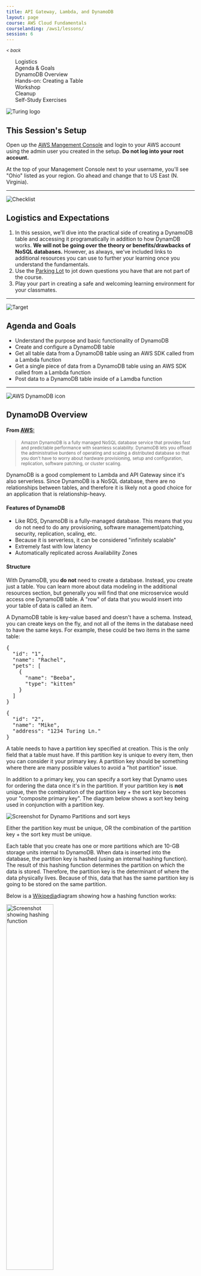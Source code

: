 ```yaml
---
title: API Gateway, Lambda, and DynamoDB
layout: page
course: AWS Cloud Fundamentals
courselanding: /aws1/lessons/
session: 6
---
```


<div id="wrapper">
  <nav id="toc">
    <small><a style="font-style: italic" href="javascript:history.back()" title="">< back</a></small>
    <ol>
      <li><a href="#logistics">Logistics</a></li>
      <li><a href="#agenda">Agenda & Goals</a></li>
      <li><a href="#dynamoOV">DynamoDB Overview</a></li>
      <li><a href="#createtable">Hands-on: Creating a Table</a></li>
      <li><a href="#workshop">Workshop</a></li>
      <li><a href="#cleanup">Cleanup</a></li>
      <li><a href="#selfstudy">Self-Study Exercises</a></li>
    </ol>
  </nav>
  <div id="content-container">
    <section>
      <img class="section-image" src="{{ site.url }}/assets/images/turing-logo-white.png" alt="Turing logo">
      <h2 class="section-header">This Session's Setup</h2>
      <p>Open up the <a href="http://console.aws.amazon.com">AWS Mangement Console</a> and login to your AWS account using the admin user you created in the setup. <b>Do not log into your root account.</b></p>
      <p>At the top of your Management Console next to your username, you'll see "Ohio" listed as your region. Go ahead and change that to US East (N. Virginia).</p>
    </section>
    <hr>
    <section>
      <a name="logistics"></a>
      <img class="section-image" src="{{ site.url }}/assets/images/logistics.svg" alt="Checklist">
      <h2 class="section-header">Logistics and Expectations</h2>
      <ol>
        <li>In this session, we'll dive into the practical side of creating a DynamoDB table and accessing it programatically in addition to how DynamDB works. <b>We will not be going over the theory or benefits/drawbacks of NoSQL databases.</b> However, as always, we've included links to additional resources you can use to further your learning once you understand the fundamentals.</li>
        <li>Use the <a target="blank" href="https://docs.google.com/document/d/1dyEaYh-OAaUiqfq7V1cxeeceQzGWbRIx_nHclqTISco/edit?usp=sharing">Parking Lot</a> to jot down questions you have that are not part of the course.</li>
        <li>Play your part in creating a safe and welcoming learning environment for your classmates.</li>
      </ol>
    </section>
    <hr>
    <section>
      <a name="agenda"></a>
      <img class="section-image" src="{{ site.url }}/assets/images/goals.svg" alt="Target">
      <h2 class="section-header">Agenda and Goals</h2>
      <ul>
        <li>Understand the purpose and basic functionality of DynamoDB</li>
        <li>Create and configure a DynamoDB table</li>
        <li>Get all table data from a DynamoDB table using an AWS SDK called from a Lambda function</li>
        <li>Get a single piece of data from a DynamoDB table using an AWS SDK called from a Lambda function</li>
        <li>Post data to a DynamoDB table inside of a Lamdba function</li>
      </ul>
    </section>
    <hr />
    <section>
      <a name="dynamoOV"></a>
      <img class="section-image" src="{{ site.url }}/assets/images/dynamodb.svg" alt="AWS DynamoDB icon">
      <h2 class="section-header">DynamoDB Overview</h2>
      <h4>From <a target="blank" href="">AWS:</a></h4>
      <blockquote><small>Amazon DynamoDB is a fully managed NoSQL database service that provides fast and predictable performance with seamless scalability. DynamoDB lets you offload the administrative burdens of operating and scaling a distributed database so that you don't have to worry about hardware provisioning, setup and configuration, replication, software patching, or cluster scaling.</small></blockquote>
      <p>DynamoDB is a good complement to Lambda and API Gateway since it's also serverless. Since DynamoDB is a NoSQL database, there are no relationships between tables, and therefore it is likely not a good choice for an application that is relationship-heavy.</p>
      <h4>Features of DynamoDB</h4>
      <ul>
        <li>Like RDS, DynamoDB is a fully-managed database. This means that you do not need to do any provisioning, software management/patching, security, replication, scaling, etc.</li>
        <li>Because it is serverless, it can be considered "infinitely scalable"</li>
        <li>Extremely fast with low latency</li>
        <li>Automatically replicated across Availability Zones</li>
      </ul>
      <h4>Structure</h4>
      <p>With DynamoDB, you <b>do not</b> need to create a database. Instead, you create just a table. You can learn more about data modeling in the additional resources section, but generally you will find that one microservice would access one DynamoDB table. A "row" of data that you would insert into your table of data is called an <span class="vocab">item</span>.</p>
      <p>A DynamoDB table is key-value based and doesn't have a schema. Instead, you can create keys on the fly, and not all of the items in the database need to have the same keys. For example, these could be two items in the same table:</p>
      <pre>{
  "id": "1",
  "name": "Rachel",
  "pets": [
    { 
      "name": "Beeba",
      "type": "kitten"
    }
  ]
}</pre>
<pre>{
  "id": "2",
  "name": "Mike",
  "address": "1234 Turing Ln."
}</pre>
      <p>A table needs to have a <span class="vocab">partition key</span> specified at creation. This is the only field that a table must have. If this partition key is unique to every item, then you can consider it your <span class="vocab">primary key</span>. A partition key should be something where there are many possible values to avoid a "hot partition" issue.</p>
      <p>In addition to a primary key, you can specify a <span class="vocab">sort key</span> that Dynamo uses for ordering the data once it's in the partition. If your partition key is <b>not</b> unique, then the combination of the partition key + the sort key becomes your "composite primary key". The diagram below shows a sort key being used in conjunction with a partition key.</p>
      <img class="screenshot" src="{{site.url}}/assets/images/partitionsort.png" alt="Screenshot for Dynamo Partitions and sort keys">
      <p>Either the partition key must be unique, OR the combination of the partition key + the sort key must be unique.</p>
      <p>Each table that you create has one or more <span class="vocab">partitions</span> which are 10-GB storage units internal to DynamoDB. When data is inserted into the database, the partition key is hashed (using an internal hashing function). The result of this hashing function determines the partition on which the data is stored. Therefore, the partition key is the determinant of where the data physically lives. Because of this, data that has the same partition key is going to be stored on the same partition.</p>
      <p>Below is a <a href="https://simple.wikipedia.org/wiki/Hash_function">Wikipedia</a>diagram showing how a hashing function works:</p>
      <img style="width: 50%" src="{{site.url}}/assets/images/hashing.png" alt="Screenshot showing hashing function">
      <p>Each table that you use has its own partitions, as shown in this <a href="">AWS</a> diagram below:</p>
      <img style="width: 70%" src="{{site.url}}/assets/images/tablespartitions.gif" alt="Screenshot showing separate partitions for each table">
      <br><br>
      <div class="together">
        <h4>Together: Tables, partition keys, and partitions</h4>
        <p>We'll walk through creating a diagram together showing the process of hashing a partition key and storing data in a DynamoDB table.</p>
      </div>
      <p>This next bit of info won't be relevant to what we're doing today, but you'll need to know it for AWS exams: When setting up a table, you must specify your read and write capacity units, which indicate how often you plan to read or write data <b>per second</b>. One read capacity unit (RCU) represents 1 strongly consistent read at 4kb/sec (or 2 eventually consistent reads at 4kb/sec), and 1 write capacity unit (WCU) represents 1 write for 1kb/sec. The number of RCUs and WCUs that you set up will determine to the amount of money you pay. Alternatively, you can set up your DynamoDB table in "on-demand mode" which means that any size workload will be accomodated by automatically scaling up or down. This setup is good for unpredictable workloads.</p>
      <p>Data in a DynamoDB table is automatically encrypted at rest.</p>
      <h4>Additional Resources</h4>
      <ul>
        <li><a target="blank" href="https://www.youtube.com/watch?v=Rmf8mrJ3X2s">Intro to NoSQL Data Modeling with Amazon DynamoDB</a></li>
        <li><a target="blank" href="https://docs.aws.amazon.com/amazondynamodb/latest/developerguide/HowItWorks.Partitions.html">How Partitions Work</a></li>
        <li><a target="blank" href="https://aws.amazon.com/blogs/database/choosing-the-right-dynamodb-partition-key/">Choosing the Right DynamoDB Partition Key</a></li>
        <li><a target="blank" href="https://aws.amazon.com/blogs/database/how-to-determine-if-amazon-dynamodb-is-appropriate-for-your-needs-and-then-plan-your-migration/">How to determine if Amazon DynamoDB is appropriate for your needs</a></li>
      </ul>
    </section>
    <hr>
    <section>
      <a name="createtable"></a>
      <h2 class="section-header">Creating a DynamoDB Table</h2>
      <br>
      <div class="together">
        <h4>Together: DynamoDB Tables and Items</h4>
        <p>In this section, we'll create a <code>pets</code> DynamoDB table with an <code>id</code> attribute (this will be both our partition key and our primary key) and a <code>name</code> attribute. Let's head into the Management Console.</p>
      </div>
      <h4>Scans vs. Queries</h4>
      <p>In order to pull out data, you can either do a <span class="vocab">query</span> or a <span class="vocab">scan</span>. A query only searches by partition key, but because of this is much more efficient. It only needs to go to the one specific partition where the data lives, grab it, and return it. A scan on the other hand grabs ALL of the data from the table, then filters through it to return the data you're looking for.</p>
      <h4>Additional Resources</h4>
      <ul>
        <li><a target="blank" href="https://docs.aws.amazon.com/amazondynamodb/latest/developerguide/bp-query-scan.html">Scans vs. Queries</a></li>
      </ul>
    </section>
    <hr>
    <section>
      <a name="workshop"></a>
      <h2 class="section-header">Workshop: Using Lambda to Access DynamoDB Data</h2>
      <ul>
        <li><a href="{{ site.url }}/aws1/lessons/6_ruby_workshop.html">Ruby DynamoDB Workshop</a></li>
        <li><a href="{{ site.url }}/aws1/lessons/6_node_workshop.html">Node DynamoDB Workshop</a></li>
      </ul>
    </section>
    <hr>
    <section>
      <a name="cleanup"></a>
      <img class="section-image" src="{{ site.url }}/assets/images/cleaning.svg" alt="Mop and bucket">
      <h2 class="section-header">Cleanup</h2>
      <ol>
        <li>Delete the S3 bucket that is hosting your static files</li>
        <li>Delete all of your Lambda functions.</li>
        <li>Delete your API gateway.</li>
        <li>Delete your DynamoDB table.</li>
        <li>Delete any IAM roles related to your Lambda functions, API Gateway, or DynamoDB table.</li>
      </ol>
    </section>
    <hr />
    <section>
      <h2>Wrap Up</h2>
      <p>You finished the 12-hour AWS Fundamentals class! In true Turing form, we'll end with a <a href="https://forms.gle/u5xPkkQqAd6RqznYA">feedback survey</a>.</p>
    </section>
    <hr>
  </div>
</div>
<script
src="https://code.jquery.com/jquery-3.2.1.min.js"
integrity="sha256-hwg4gsxgFZhOsEEamdOYGBf13FyQuiTwlAQgxVSNgt4="
crossorigin="anonymous"></script>